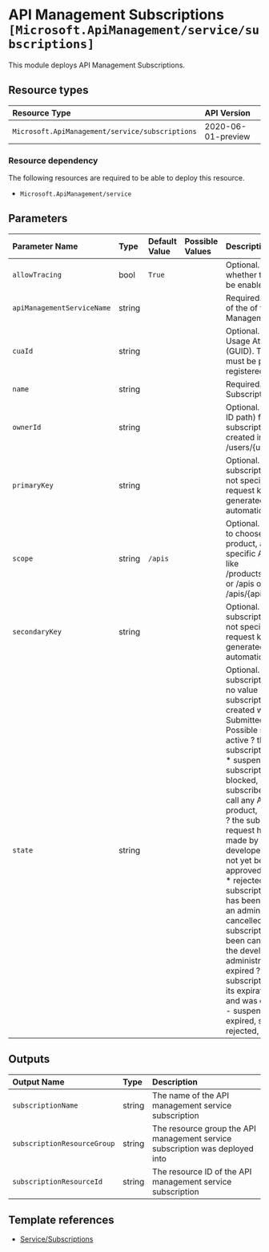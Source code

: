 # API Management Subscriptions   `[Microsoft.ApiManagement/service/subscriptions]`

This module deploys API Management Subscriptions.

## Resource types

| Resource Type | API Version |
| :-- | :-- |
| `Microsoft.ApiManagement/service/subscriptions` | 2020-06-01-preview |

### Resource dependency

The following resources are required to be able to deploy this resource.

- `Microsoft.ApiManagement/service`

## Parameters

| Parameter Name | Type | Default Value | Possible Values | Description |
| :-- | :-- | :-- | :-- | :-- |
| `allowTracing` | bool | `True` |  | Optional. Determines whether tracing can be enabled. |
| `apiManagementServiceName` | string |  |  | Required. The name of the of the API Management service. |
| `cuaId` | string |  |  | Optional. Customer Usage Attribution ID (GUID). This GUID must be previously registered |
| `name` | string |  |  | Required. Subscription name. |
| `ownerId` | string |  |  | Optional. User (user ID path) for whom subscription is being created in form /users/{userId} |
| `primaryKey` | string |  |  | Optional. Primary subscription key. If not specified during request key will be generated automatically. |
| `scope` | string | `/apis` |  | Optional. Scope type to choose between a product, allAPIs or a specific API. Scope like /products/{productId} or /apis or /apis/{apiId}. |
| `secondaryKey` | string |  |  | Optional. Secondary subscription key. If not specified during request key will be generated automatically. |
| `state` | string |  |  | Optional. Initial subscription state. If no value is specified, subscription is created with Submitted state. Possible states are * active ? the subscription is active, * suspended ? the subscription is blocked, and the subscriber cannot call any APIs of the product, * submitted ? the subscription request has been made by the developer, but has not yet been approved or rejected, * rejected ? the subscription request has been denied by an administrator, * cancelled ? the subscription has been cancelled by the developer or administrator, * expired ? the subscription reached its expiration date and was deactivated. - suspended, active, expired, submitted, rejected, cancelled |

## Outputs

| Output Name | Type | Description |
| :-- | :-- | :-- |
| `subscriptionName` | string | The name of the API management service subscription |
| `subscriptionResourceGroup` | string | The resource group the API management service subscription was deployed into |
| `subscriptionResourceId` | string | The resource ID of the API management service subscription |

## Template references

- [Service/Subscriptions](https://docs.microsoft.com/en-us/azure/templates/Microsoft.ApiManagement/2020-06-01-preview/service/subscriptions)
